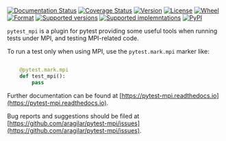 [![Documentation Status](https://readthedocs.org/projects/pytest-mpi/badge/?version=latest)](http://pytest-mpi.readthedocs.org/en/latest/?badge=latest)
[![Coverage Status](https://codecov.io/github/aragilar/pytest-mpi/coverage.svg?branch=master)](https://codecov.io/github/aragilar/pytest-mpi?branch=master)
[![Version](https://img.shields.io/pypi/v/pytest-mpi.svg)](https://pypi.python.org/pypi/pytest-mpi/)
[![License](https://img.shields.io/pypi/l/pytest-mpi.svg)](https://pypi.python.org/pypi/pytest-mpi/)
[![Wheel](https://img.shields.io/pypi/wheel/pytest-mpi.svg)](https://pypi.python.org/pypi/pytest-mpi/)
[![Format](https://img.shields.io/pypi/format/pytest-mpi.svg)](https://pypi.python.org/pypi/pytest-mpi/)
[![Supported versions](https://img.shields.io/pypi/pyversions/pytest-mpi.svg)](https://pypi.python.org/pypi/pytest-mpi/)
[![Supported implemntations](https://img.shields.io/pypi/implementation/pytest-mpi.svg)](https://pypi.python.org/pypi/pytest-mpi/)
[![PyPI](https://img.shields.io/pypi/status/pytest-mpi.svg)](https://pypi.python.org/pypi/pytest-mpi/)

`pytest_mpi` is a plugin for pytest providing some useful tools when running
tests under MPI, and testing MPI-related code.

To run a test only when using MPI, use the `pytest.mark.mpi` marker like:
```python

    @pytest.mark.mpi
    def test_mpi():
        pass
```

Further documentation can be found at [https://pytest-mpi.readthedocs.io](https://pytest-mpi.readthedocs.io).

Bug reports and suggestions should be filed at
[https://github.com/aragilar/pytest-mpi/issues](https://github.com/aragilar/pytest-mpi/issues).
